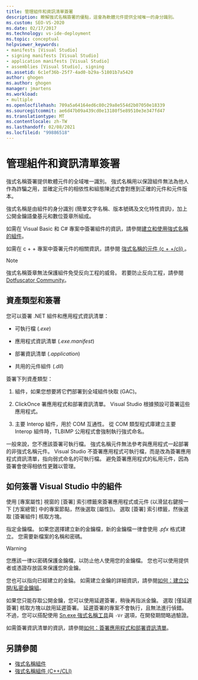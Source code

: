 ```yaml
---
title: 管理組件和資訊清單簽署
description: 瞭解強式名稱簽署的優點，這會為軟體元件提供全域唯一的身分識別。
ms.custom: SEO-VS-2020
ms.date: 02/17/2017
ms.technology: vs-ide-deployment
ms.topic: conceptual
helpviewer_keywords:
- manifests [Visual Studio]
- signing manifests [Visual Studio]
- application manifests [Visual Studio]
- assemblies [Visual Studio], signing
ms.assetid: 6c1ef36b-25f7-4ad0-b29a-51801b7a5420
author: ghogen
ms.author: ghogen
manager: jmartens
ms.workload:
- multiple
ms.openlocfilehash: 709a5a64164ed6c80c29a8e554d2b07050e18339
ms.sourcegitcommit: ae6d47b09a439cd0e13180f5e89510e3e347fd47
ms.translationtype: MT
ms.contentlocale: zh-TW
ms.lasthandoff: 02/08/2021
ms.locfileid: "99886518"
---
```

# <a name="manage-assembly-and-manifest-signing"></a>管理組件和資訊清單簽署

強式名稱簽署提供軟體元件的全域唯一識別。 強式名稱用以保證組件無法為他人作為詐騙之用，並確定元件的相依性和組態陳述式會對應到正確的元件和元件版本。

強式名稱是由組件的身分識別 (簡單文字名稱、版本號碼及文化特性資訊)，加上公開金鑰語彙基元和數位簽章所組成。

如需在 Visual Basic 和 C# 專案中簽署組件的資訊，請參閱[建立和使用強式名稱的組件](/dotnet/framework/app-domains/create-and-use-strong-named-assemblies)。

如需在 c + + 專案中簽署元件的相關資訊，請參閱 [強式名稱的元件 (c + +/cli) ](/cpp/dotnet/strong-name-assemblies-assembly-signing-cpp-cli)。

> [!NOTE]
> 強式名稱簽章無法保護組件免受反向工程的威脅。 若要防止反向工程，請參閱 [Dotfuscator Community](dotfuscator/index.md)。

## <a name="asset-types-and-signing"></a>資產類型和簽署

您可以簽署 .NET 組件和應用程式資訊清單：

- 可執行檔 (*.exe*)

- 應用程式資訊清單 (*.exe.manifest*)

- 部署資訊清單 (*.application*)

- 共用的元件組件 (*.dll*)

簽署下列資產類型：

1. 組件，如果您想要將它們部署到全域組件快取 (GAC)。

2. ClickOnce 署應用程式和部署資訊清單。 Visual Studio 根據預設可簽署這些應用程式。

3. 主要 Interop 組件，用於 COM 互通性。 從 COM 類型程式庫建立主要 Interop 組件時，TLBIMP 公用程式會強制執行強式命名。

一般來說，您不應該簽署可執行檔。 強式名稱元件無法參考與應用程式一起部署的非強式名稱元件。 Visual Studio 不簽署應用程式可執行檔，而是改為簽署應用程式資訊清單，指向弱式命名的可執行檔。 避免簽署應用程式的私用元件，因為簽署會使得相依性更難以管理。

## <a name="how-to-sign-an-assembly-in-visual-studio"></a>如何簽署 Visual Studio 中的組件

使用 [專案屬性] 視窗的 [簽署] 索引標籤來簽署應用程式或元件 (以滑鼠右鍵按一下 [方案總管] 中的專案節點，然後選取 [屬性])。 選取 [簽署] 索引標籤，然後選取 [簽署組件] 核取方塊。

指定金鑰檔。 如果您選擇建立新的金鑰檔，新的金鑰檔一律會使用 *.pfx* 格式建立。 您需要新檔案的名稱和密碼。

> [!WARNING]
> 您應該一律以密碼保護金鑰檔，以防止他人使用您的金鑰檔。 您也可以使用提供者或憑證存放區來保護您的金鑰。

您也可以指向已經建立的金錀。 如需建立金鑰的詳細資訊，請參閱[如何：建立公開/私密金鑰組](/dotnet/framework/app-domains/how-to-create-a-public-private-key-pair)。

如果您只能存取公開金鑰，您可以使用延遲簽署，稍後再指派金鑰。 選取 [僅延遲簽署] 核取方塊以啟用延遲簽署。 延遲簽署的專案不會執行，且無法進行偵錯。 不過，您可以搭配使用 [Sn.exe 強式名稱工具](/dotnet/framework/tools/sn-exe-strong-name-tool)與 `-Vr` 選項，在開發期間略過驗證。

如需簽署資訊清單的資訊，請參閱[如何：簽署應用程式和部署資訊清單](../ide/how-to-sign-application-and-deployment-manifests.md)。

## <a name="see-also"></a>另請參閱

- [強式名稱組件](/dotnet/framework/app-domains/strong-named-assemblies)
- [強式名稱組件 (C++/CLI)](/cpp/dotnet/strong-name-assemblies-assembly-signing-cpp-cli)
